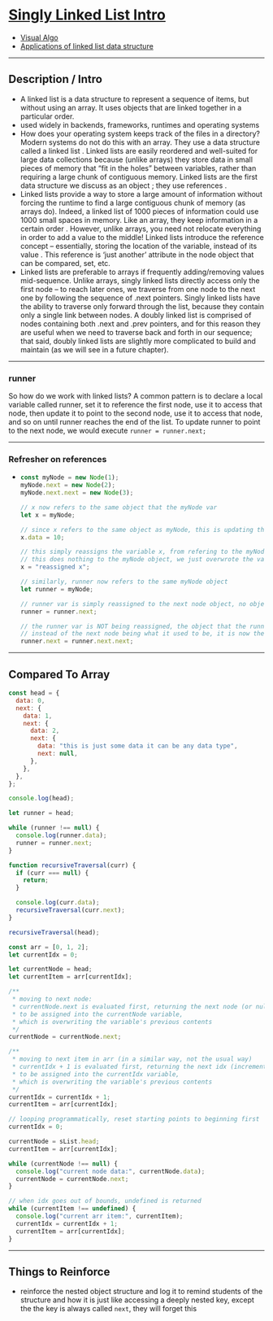 # [Singly Linked List Intro](SinglyLinkedList.js)

- [Visual Algo](https://visualgo.net/en)
- [Applications of linked list data structure](https://www.geeksforgeeks.org/applications-of-linked-list-data-structure/)

---

## Description / Intro

- A linked list is a data structure to represent a sequence of items, but without using an array. It uses objects that are linked together in a particular order.
- used widely in backends, frameworks, runtimes and operating systems
- How does your operating system keeps track of the files in a directory? Modern systems do not do this with an array. They use a data structure called a linked list . Linked lists are easily reordered and well-suited for large data collections because (unlike arrays) they store data in small pieces of memory that “fit in the holes” between variables, rather than requiring a large chunk of contiguous memory. Linked lists are the first data structure we discuss as an object ; they use references .
- Linked lists provide a way to store a large amount of information without forcing the runtime to find a large contiguous chunk of memory (as arrays do). Indeed, a linked list of 1000 pieces of information could use 1000 small spaces in memory. Like an array, they keep information in a certain order . However, unlike arrays, you need not relocate everything in order to add a value to the middle! Linked lists introduce the reference concept – essentially, storing the location of the variable, instead of its value . This reference is ‘just another’ attribute in the node object that can be compared, set, etc.
- Linked lists are preferable to arrays if frequently adding/removing values mid-sequence. Unlike arrays, singly linked lists directly access only the first node – to reach later ones, we traverse from one node to the next one by following the sequence of .next pointers. Singly linked lists have the ability to traverse only forward through the list, because they contain only a single link between nodes. A doubly linked list is comprised of nodes containing both .next and .prev pointers, and for this reason they are useful when we need to traverse back and forth in our sequence; that said, doubly linked lists are slightly more complicated to build and maintain (as we will see in a future chapter).

---

### runner

So how do we work with linked lists? A common pattern is to declare a local variable called runner, set it to reference the first node, use it to access that node, then update it to point to the second node, use it to access that node, and so on until runner reaches the end of the list. To update runner to point to the next node, we would execute `runner = runner.next;`

---

### Refresher on references

- ```js
  const myNode = new Node(1);
  myNode.next = new Node(2);
  myNode.next.next = new Node(3);

  // x now refers to the same object that the myNode var
  let x = myNode;

  // since x refers to the same object as myNode, this is updating the same object by "reference"
  x.data = 10;

  // this simply reassigns the variable x, from refering to the myNode object to now being a string
  // this does nothing to the myNode object, we just overwrote the value of the x variable
  x = "reassigned x";

  // similarly, runner now refers to the same myNode object
  let runner = myNode;

  // runner var is simply reassigned to the next node object, no object was updated because it is just reassigning a var
  runner = runner.next;

  // the runner var is NOT being reassigned, the object that the runner var refers to is having it's next key UPDATED by reference
  // instead of the next node being what it used to be, it is now the next next node (old next is skipped now)
  runner.next = runner.next.next;
  ```

---

## Compared To Array

```js
const head = {
  data: 0,
  next: {
    data: 1,
    next: {
      data: 2,
      next: {
        data: "this is just some data it can be any data type",
        next: null,
      },
    },
  },
};

console.log(head);

let runner = head;

while (runner !== null) {
  console.log(runner.data);
  runner = runner.next;
}

function recursiveTraversal(curr) {
  if (curr === null) {
    return;
  }

  console.log(curr.data);
  recursiveTraversal(curr.next);
}

recursiveTraversal(head);

const arr = [0, 1, 2];
let currentIdx = 0;

let currentNode = head;
let currentItem = arr[currentIdx];

/**
 * moving to next node:
 * currentNode.next is evaluated first, returning the next node (or null if no next)
 * to be assigned into the currentNode variable,
 * which is overwriting the variable's previous contents
 */
currentNode = currentNode.next;

/**
 * moving to next item in arr (in a similar way, not the usual way)
 * currentIdx + 1 is evaluated first, returning the next idx (incremented by 1)
 * to be assigned into the currentIdx variable,
 * which is overwriting the variable's previous contents
 */
currentIdx = currentIdx + 1;
currentItem = arr[currentIdx];

// looping programmatically, reset starting points to beginning first
currentIdx = 0;

currentNode = sList.head;
currentItem = arr[currentIdx];

while (currentNode !== null) {
  console.log("current node data:", currentNode.data);
  currentNode = currentNode.next;
}

// when idx goes out of bounds, undefined is returned
while (currentItem !== undefined) {
  console.log("current arr item:", currentItem);
  currentIdx = currentIdx + 1;
  currentItem = arr[currentIdx];
}
```

---

## Things to Reinforce

- reinforce the nested object structure and log it to remind students of the structure and how it is just like accessing a deeply nested key, except the the key is always called `next`, they will forget this
